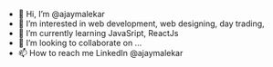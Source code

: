 - 👋 Hi, I’m @ajaymalekar
- 👀 I’m interested in web development, web designing, day trading,
- 🌱 I’m currently learning JavaSript, ReactJs
- 💞️ I’m looking to collaborate on ...
- 📫 How to reach me LinkedIn @ajaymalekar

<!---
ajaymalekar/ajaymalekar is a ✨ special ✨ repository because its `README.md` (this file) appears on your GitHub profile.
You can click the Preview link to take a look at your changes.
--->
